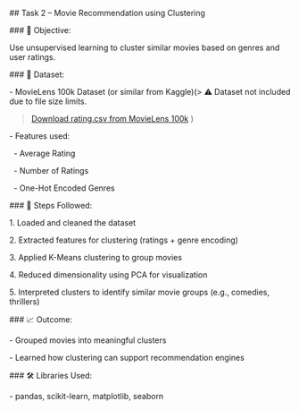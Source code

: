 \## Task 2 – Movie Recommendation using Clustering



\### 📄 Objective:

Use unsupervised learning to cluster similar movies based on genres and user ratings.



\### 📁 Dataset:

\- MovieLens 100k Dataset (or similar from Kaggle)(> ⚠️ Dataset not included due to file size limits.
> [Download rating.csv from MovieLens 100k](https://grouplens.org/datasets/movielens/100k/)
)

\- Features used:

&nbsp; - Average Rating

&nbsp; - Number of Ratings

&nbsp; - One-Hot Encoded Genres



\### 🔧 Steps Followed:

1\. Loaded and cleaned the dataset

2\. Extracted features for clustering (ratings + genre encoding)

3\. Applied K-Means clustering to group movies

4\. Reduced dimensionality using PCA for visualization

5\. Interpreted clusters to identify similar movie groups (e.g., comedies, thrillers)



\### 📈 Outcome:

\- Grouped movies into meaningful clusters

\- Learned how clustering can support recommendation engines



\### 🛠️ Libraries Used:

\- pandas, scikit-learn, matplotlib, seaborn





